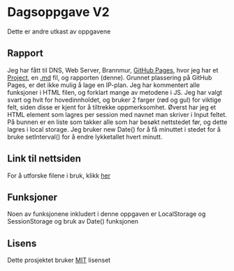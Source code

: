 # Dagsoppgave V2
Dette er andre utkast av oppgavene 

## Rapport
Jeg har fått til DNS, Web Server, Brannmur, [GitHub Pages](https://kaspersyv.github.io/DAX-oppgave-V2/), hvor jeg har et [Project](https://github.com/Kaspersyv/DAX-oppgave-V2/projects/1), en [.md](https://github.com/Kaspersyv/DAX-oppgave-V2/blob/main/README.md) fil, og rapporten (denne). Grunnet plassering på GitHub Pages, er det ikke mulig å lage en IP-plan. Jeg har kommentert alle funksjoner i HTML filen, og forklart mange av metodene i JS. Jeg har valgt svart og hvit for hovedinnholdet, og bruker 2 farger (rød og gul) for viktige felt, siden disse er kjent for å tiltrekke oppmerksomhet. Øverst har jeg et HTML element som lagres per session med navnet man skriver i Input feltet. På bunnen er en liste som takker alle som har besøkt nettstedet før, og dette lagres i local storage. Jeg bruker new Date() for å få minuttet i stedet for å bruke setInterval() for å endre lykketallet hvert minutt.

## Link til nettsiden
For å utforske filene i bruk, klikk [her](https://kaspersyv.github.io/DAX-oppgave-V2/)

## Funksjoner
Noen av funksjonene inkludert i denne oppgaven er LocalStorage og SessionStorage og bruk av Date() funksjonen

## Lisens
Dette prosjektet bruker [MIT](https://opensource.org/licenses/MIT) lisenset